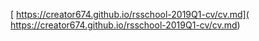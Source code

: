  [ https://creator674.github.io/rsschool-2019Q1-cv/cv.md]( https://creator674.github.io/rsschool-2019Q1-cv/cv.md)
 
